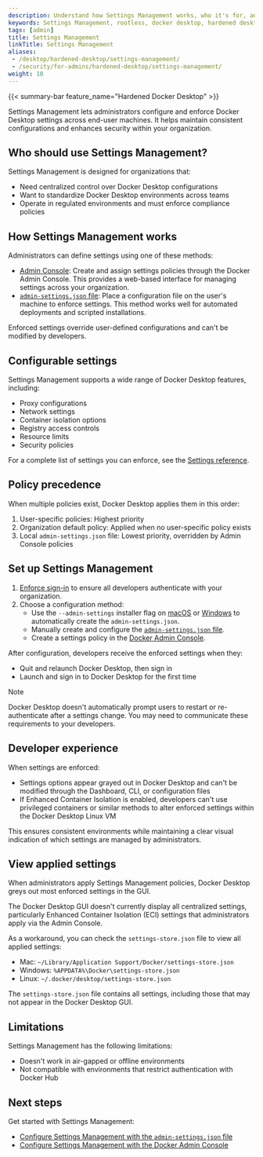 ```yaml
---
description: Understand how Settings Management works, who it's for, and the benefits it provides
keywords: Settings Management, rootless, docker desktop, hardened desktop, admin control, enterprise
tags: [admin]
title: Settings Management
linkTitle: Settings Management
aliases:
 - /desktop/hardened-desktop/settings-management/
 - /security/for-admins/hardened-desktop/settings-management/
weight: 10
---
```


{{< summary-bar feature_name="Hardened Docker Desktop" >}}

Settings Management lets administrators configure and enforce Docker Desktop settings across end-user machines. It helps maintain consistent configurations and enhances security within your organization.

## Who should use Settings Management?

Settings Management is designed for organizations that:

- Need centralized control over Docker Desktop configurations
- Want to standardize Docker Desktop environments across teams
- Operate in regulated environments and must enforce compliance policies

## How Settings Management works

Administrators can define settings using one of these methods:

- [Admin Console](/manuals/enterprise/security/hardened-desktop/settings-management/configure-admin-console.md): Create and assign settings policies through the
Docker Admin Console. This provides a web-based interface for managing settings
across your organization.
- [`admin-settings.json` file](/manuals/enterprise/security/hardened-desktop/settings-management/configure-json-file.md): Place a configuration file on the
user's machine to enforce settings. This method works well for automated
deployments and scripted installations.

Enforced settings override user-defined configurations and can't be modified by developers.

## Configurable settings

Settings Management supports a wide range of Docker Desktop features, including:

- Proxy configurations
- Network settings
- Container isolation options
- Registry access controls
- Resource limits
- Security policies

For a complete list of settings you can enforce, see the [Settings reference](/manuals/enterprise/security/hardened-desktop/settings-management/settings-reference.md).

## Policy precedence

When multiple policies exist, Docker Desktop applies them in this order:

1. User-specific policies: Highest priority
1. Organization default policy: Applied when no user-specific policy exists
1. Local `admin-settings.json` file: Lowest priority, overridden by Admin Console policies

## Set up Settings Management

1. [Enforce sign-in](/manuals/enterprise/security/enforce-sign-in/_index.md) to
ensure all developers authenticate with your organization.
2. Choose a configuration method:
    - Use the `--admin-settings` installer flag on [macOS](/manuals/desktop/setup/install/mac-install.md#install-from-the-command-line) or [Windows](/manuals/desktop/setup/install/windows-install.md#install-from-the-command-line) to automatically create the `admin-settings.json`.
    - Manually create and configure the [`admin-settings.json` file](/manuals/enterprise/security/hardened-desktop/settings-management/configure-json-file.md).
    - Create a settings policy in the [Docker Admin Console](configure-admin-console.md).

After configuration, developers receive the enforced settings when they:

- Quit and relaunch Docker Desktop, then sign in
- Launch and sign in to Docker Desktop for the first time

> [!NOTE]
>
> Docker Desktop doesn't automatically prompt users to restart or re-authenticate after a settings change. You may need to communicate these requirements to your developers.

## Developer experience

When settings are enforced:

- Settings options appear grayed out in Docker Desktop and can't be modified through the Dashboard, CLI, or configuration files
- If Enhanced Container Isolation is enabled, developers can't use privileged containers or similar methods to alter enforced settings within the Docker Desktop Linux VM

This ensures consistent environments while maintaining a clear visual indication of which settings are managed by administrators.

## View applied settings

When administrators apply Settings Management policies, Docker Desktop greys out most enforced settings in the GUI.

The Docker Desktop GUI doesn't currently display all centralized settings,
particularly Enhanced Container Isolation (ECI) settings that administrators
apply via the Admin Console.

As a workaround, you can check the `settings-store.json` file to view all
applied settings:

  - Mac: `~/Library/Application Support/Docker/settings-store.json`
  - Windows: `%APPDATA%\Docker\settings-store.json`
  - Linux: `~/.docker/desktop/settings-store.json`

The `settings-store.json` file contains all settings, including those that
may not appear in the Docker Desktop GUI.

## Limitations

Settings Management has the following limitations:

- Doesn't work in air-gapped or offline environments
- Not compatible with environments that restrict authentication with Docker Hub

## Next steps

Get started with Settings Management:

- [Configure Settings Management with the `admin-settings.json` file](configure-json-file.md)
- [Configure Settings Management with the Docker Admin Console](configure-admin-console.md)

